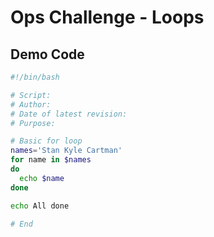 # Ops Challenge - Loops 

## Demo Code

```bash
#!/bin/bash

# Script:                       
# Author:                       
# Date of latest revision:      
# Purpose:                      

# Basic for loop
names='Stan Kyle Cartman'
for name in $names
do
  echo $name
done

echo All done

# End

```
